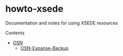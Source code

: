 # howto-xsede
Documentation and notes for using XSEDE resources

Contents
- [OSN](OSN)
  - [OSN-Expanse-Backup](OSN/OSN-Expanse-Backup.md)
